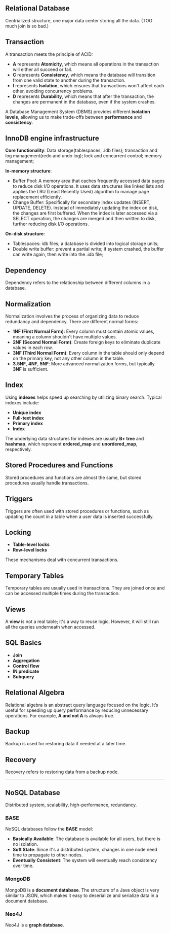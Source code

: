 ## Relational Database
Centrialized structure, one major data center storing all the data. (TOO much join is so bad.)

## Transaction

A transaction meets the principle of ACID:

- **A** represents **Atomicity**, which means all operations in the transaction will either all succeed or fail.
- **C** represents **Consistency**, which means the database will transition from one valid state to another during the transaction.
- **I** represents **Isolation**, which ensures that transactions won't affect each other, avoiding concurrency problems.
- **D** represents **Durability**, which means that after the transaction, the changes are permanent in the database, even if the system crashes.

A Database Management System (DBMS) provides different **isolation levels**, allowing us to make trade-offs between **performance** and **consistency**.

## InnoDB engine infrastructure
**Core functionality**: Data storage(tablespaces, .idb files); transaction and log management(redo and undo log); lock and concurrent control; memory management;  

**In-memory structure**:
- Buffer Pool: A memory area that caches frequently accessed data pages to reduce disk I/O operations. It uses data structures like linked lists and applies the LRU (Least Recently Used) algorithm to manage page replacement efficiently.  
- Change Buffer: Specifically for secondary index updates (INSERT, UPDATE, DELETE). Instead of immediately updating the index on disk, the changes are first buffered. When the index is later accessed via a SELECT operation, the changes are merged and then written to disk, further reducing disk I/O operations.  

**On-disk structure**:  
- Tablespaces: idb files; a database is divided into logical storage units;  
- Double write buffer: prevent a partial write; if system crashed, the buffer can write again, then write into the .idb file;

## Dependency

Dependency refers to the relationship between different columns in a database.

## Normalization

Normalization involves the process of organizing data to reduce redundancy and dependency. There are different normal forms:

- **1NF (First Normal Form)**: Every column must contain atomic values, meaning a column shouldn't have multiple values.
- **2NF (Second Normal Form)**: Create foreign keys to eliminate duplicate values in each row.
- **3NF (Third Normal Form)**: Every column in the table should only depend on the primary key, not any other column in the table.
- **3.5NF**, **4NF**, **5NF**: More advanced normalization forms, but typically **3NF** is sufficient.

## Index

Using **indexes** helps speed up searching by utilizing binary search. Typical indexes include:

- **Unique index**
- **Full-text index**
- **Primary index**
- **Index**

The underlying data structures for indexes are usually **B+ tree** and **hashmap**, which represent **ordered_map** and **unordered_map**, respectively.

## Stored Procedures and Functions

Stored procedures and functions are almost the same, but stored procedures usually handle transactions.

## Triggers

Triggers are often used with stored procedures or functions, such as updating the count in a table when a user data is inserted successfully.

## Locking

- **Table-level locks**
- **Row-level locks**

These mechanisms deal with concurrent transactions.

## Temporary Tables

Temporary tables are usually used in transactions. They are joined once and can be accessed multiple times during the transaction.

## Views

A **view** is not a real table; it's a way to reuse logic. However, it will still run all the queries underneath when accessed.

## SQL Basics

- **Join**
- **Aggregation**
- **Control flow**
- **IN predicate**
- **Subquery**

## Relational Algebra

Relational algebra is an abstract query language focused on the logic. It’s useful for speeding up query performance by reducing unnecessary operations. For example, **A and not A** is always true.

## Backup

Backup is used for restoring data if needed at a later time.

## Recovery

Recovery refers to restoring data from a backup node.

---

## NoSQL Database
Distributed system, scalability, high-performance, redundancy.

### BASE

NoSQL databases follow the **BASE** model:

- **Basically Available**: The database is available for all users, but there is no isolation.
- **Soft State**: Since it's a distributed system, changes in one node need time to propagate to other nodes.
- **Eventually Consistent**: The system will eventually reach consistency over time.

### MongoDB

MongoDB is a **document database**. The structure of a Java object is very similar to JSON, which makes it easy to deserialize and serialize data in a document database.

### Neo4J

Neo4J is a **graph database**.

